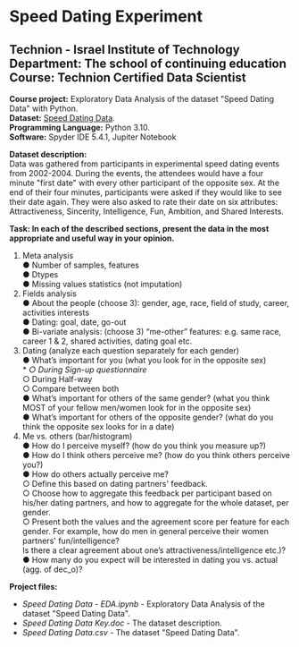 # Speed Dating Experiment
## Technion - Israel Institute of Technology<br/>Department: The school of continuing education<br/>Course: Technion Certified Data Scientist

**Course project:** Exploratory Data Analysis of the dataset "Speed Dating Data" with Python.<br/>
**Dataset:** [Speed Dating Data](https://www.kaggle.com/datasets/annavictoria/speed-dating-experiment).<br/>
**Programming Language:** Python 3.10.<br/>
**Software:** Spyder IDE 5.4.1, Jupiter Notebook<br/>

**Dataset description:**<br/>
Data was gathered from participants in experimental speed dating events from 2002-2004. During the events, the attendees would have a four minute "first date" with every other participant of the opposite sex. At the end of their four minutes, participants were asked if they would like to see their date again. They were also asked to rate their date on six attributes: Attractiveness, Sincerity, Intelligence, Fun, Ambition, and Shared Interests.

**Task: In each of the described sections, present the data in the most appropriate and useful way in your opinion.**<br/>
1. Meta analysis<br/>
    ● Number of samples, features<br/>
    ● Dtypes<br/>
    ● Missing values statistics (not imputation)<br/>
2. Fields analysis<br/>
    ● About the people (choose 3): gender, age, race, field of study, career, activities interests<br/>
    ● Dating: goal, date, go-out<br/>
    ● Bi-variate analysis: (choose 3) “me-other” features: e.g. same race, career 1 & 2, shared activities, dating goal etc.<br/>
3. Dating (analyze each question separately for each gender)<br/>
    ● What’s important for you (what you look for in the opposite sex)<br/>
        * *○ During Sign-up questionnaire*<br/>
        ○ During Half-way<br/>
        ○ Compare between both<br/>
    ● What’s important for others of the same gender? (what you think MOST of your fellow men/women look for in the opposite sex)<br/>
    ● What’s important for others of the opposite gender? (what do you think the opposite sex looks for in a date)<br/>
4. Me vs. others (bar/histogram)<br/>
    ● How do I perceive myself? (how do you think you measure up?)<br/>
    ● How do I think others perceive me? (how do you think others perceive you?)<br/>
    ● How do others actually perceive me?<br/>
        ○ Define this based on dating partners' feedback.<br/>
        ○ Choose how to aggregate this feedback per participant based on his/her dating partners, and how to aggregate for the whole dataset, per gender.<br/>
        ○ Present both the values and the agreement score per feature for each gender. For example, how do men in general perceive their women partners' fun/intelligence?<br/>
           Is there a clear agreement about one’s attractiveness/intelligence etc.)?<br/>
    ● How many do you expect will be interested in dating you vs. actual (agg. of dec_o)?<br/>


**Project files:**<br/>
* *Speed Dating Data - EDA.ipynb* - Exploratory Data Analysis of the dataset "Speed Dating Data".<br/>
* *Speed Dating Data Key.doc* - The dataset description.<br/>
* *Speed Dating Data.csv* - The dataset "Speed Dating Data".<br/>
